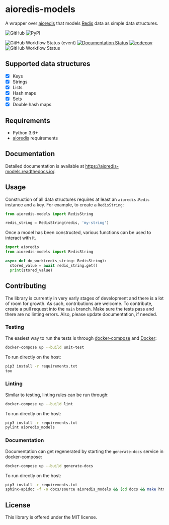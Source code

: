 # aioredis-models

A wrapper over [aioredis](https://github.com/aio-libs/aioredis) that models
[Redis](https://redis.io/) data as simple data structures.

![GitHub](https://img.shields.io/github/license/qcrisw/aioredis-models)
![PyPI](https://img.shields.io/pypi/v/aioredis_models)

![GitHub Workflow Status (event)](https://img.shields.io/github/workflow/status/qcrisw/aioredis-models/quality-check?event=push&label=quality-checks)
[![Documentation Status](https://readthedocs.org/projects/aioredis-models/badge/?version=latest)](https://aioredis-models.readthedocs.io/en/latest/?badge=latest)
[![codecov](https://codecov.io/gh/qcrisw/aioredis-models/branch/main/graph/badge.svg?token=5K5M77QXO5&flag=unit-tests)](https://codecov.io/gh/qcrisw/aioredis-models)
![GitHub Workflow Status](https://img.shields.io/github/workflow/status/qcrisw/aioredis-models/publish-package?label=package-publish)

## Supported data structures

- [x] Keys
- [x] Strings
- [x] Lists
- [x] Hash maps
- [x] Sets
- [x] Double hash maps

## Requirements

- Python 3.6+
- [aioredis](https://github.com/aio-libs/aioredis) requirements

## Documentation

Detailed documentation is available at https://aioredis-models.readthedocs.io/.

## Usage

Construction of all data structures requires at least an `aioredis.Redis` instance
and a key. For example, to create a `RedisString`:

``` python
from aioredis-models import RedisString

redis_string = RedisString(redis, 'my-string')
```

Once a model has been constructed, various functions can be used to interact with it.

``` python
import aioredis
from aioredis-models import RedisString

async def do_work(redis_string: RedisString):
  stored_value = await redis_string.get()
  print(stored_value)
```

## Contributing

The library is currently in very early stages of development and there is a lot of room for growth.
As such, contributions are welcome. To contribute, create a pull request into the `main` branch.
Make sure the tests pass and there are no linting errors. Also, please update documentation, if
needed.

### Testing

The easiest way to run the tests is through [docker-compose] and [Docker]:

``` bash
docker-compose up --build unit-test
```

To run directly on the host:

``` bash
pip3 install -r requirements.txt
tox
```

### Linting

Similar to testing, linting rules can be run through:

``` bash
docker-compose up --build lint
```

To run directly on the host:

``` bash
pip3 install -r requirements.txt
pylint aioredis_models
```

### Documentation

Documentation can get regenerated by starting the `generate-docs` service in docker-compose:

``` bash
docker-compose up --build generate-docs
```

To run directly on the host:

``` bash
pip3 install -r requirements.txt
sphinx-apidoc -f -o docs/source aioredis_models && (cd docs && make html)
```

## License

This library is offered under the MIT license.


[docker-compose]: https://docs.docker.com/compose/install/ "docker-compose"
[docker]: https://docs.docker.com/get-docker/ "Docker"
